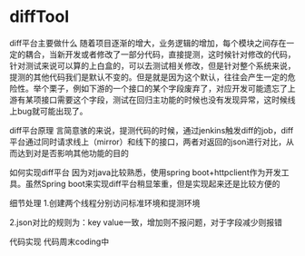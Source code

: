 # diffTool
diff平台主要做什么
随着项目逐渐的增大，业务逻辑的增加，每个模块之间存在一定的耦合，当新开发或者修改了一部分代码，直接提测，这时候针对修改的代码，针对测试来说可以算的上白盒的，可以去测试相关修改，但是针对整个系统来说，提测的其他代码我们是默认不变的。但是就是因为这个默认，往往会产生一定的危险性。举个栗子，例如下游的一个接口的某个字段废弃了，对应开发可能遗忘了上游有某项接口需要这个字段，测试在回归主功能的时候也没有发现异常，这时候线上bug就可能出现了。



diff平台原理
言简意骇的来说，提测代码的时候，通过jenkins触发diff的job，diff平台通过同时请求线上（mirror）和线下的接口，两者对返回的json进行对比，从而达到对是否影响其他功能的目的

如何实现diff平台
因为对java比较熟悉，使用spring boot+httpclient作为开发工具。虽然Spring boot来实现diff平台稍显笨重，但是实现起来还是比较方便的

细节处理
1.创建两个线程分别访问标准环境和提测环境

2.json对比的规则为：key value一致，增加则不报问题，对于字段减少则报错



代码实现
代码周末coding中
